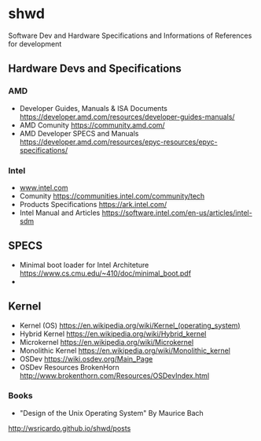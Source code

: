 # shwd
Software Dev and Hardware Specifications and Informations of References for development

## Hardware Devs and Specifications


### AMD

* Developer Guides, Manuals & ISA Documents https://developer.amd.com/resources/developer-guides-manuals/
* AMD Comunity https://community.amd.com/
* AMD Developer SPECS and Manuals https://developer.amd.com/resources/epyc-resources/epyc-specifications/

### Intel

* www.intel.com
* Comunity https://communities.intel.com/community/tech
* Products Specifications https://ark.intel.com/
* Intel Manual and Articles https://software.intel.com/en-us/articles/intel-sdm

## SPECS

* Minimal boot loader for Intel Architeture https://www.cs.cmu.edu/~410/doc/minimal_boot.pdf
* 

## Kernel

* Kernel (OS) https://en.wikipedia.org/wiki/Kernel_(operating_system)
* Hybrid Kernel https://en.wikipedia.org/wiki/Hybrid_kernel
* Microkernel  https://en.wikipedia.org/wiki/Microkernel
* Monolithic Kernel https://en.wikipedia.org/wiki/Monolithic_kernel
* OSDev https://wiki.osdev.org/Main_Page
* OSDev Resources BrokenHorn http://www.brokenthorn.com/Resources/OSDevIndex.html

### Books 
* "Design of the Unix Operating System" By Maurice Bach


http://wsricardo.github.io/shwd/posts
